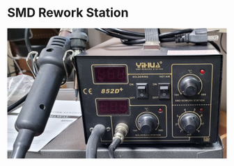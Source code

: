 # SMD Rework Station

![Yihua 852D+ SMD Rework Station](<../.gitbook/assets/Yihua 852D+ SMD Rework Station.jpg>)

